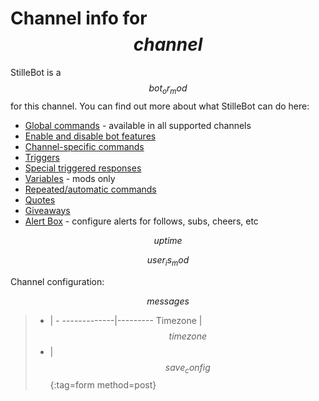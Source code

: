 # Channel info for $$channel$$

StilleBot is a $$bot_or_mod$$ for this channel. You can find out more about what
StilleBot can do here:

* [Global commands](https://rosuav.github.io/StilleBot/commands/) - available in
  all supported channels
* [Enable and disable bot features](features)
* [Channel-specific commands](commands)
* [Triggers](triggers)
* [Special triggered responses](specials)
* [Variables](variables) - mods only
* [Repeated/automatic commands](repeats)
* [Quotes](quotes)
* [Giveaways](giveaway)
* [Alert Box](alertbox) - configure alerts for follows, subs, cheers, etc

$$uptime$$

$$user_is_mod$$

Channel configuration:

$$messages$$

> - | -
> -------------|---------
> Timezone     | $$timezone$$
> - | $$save_config$$
{:tag=form method=post}
